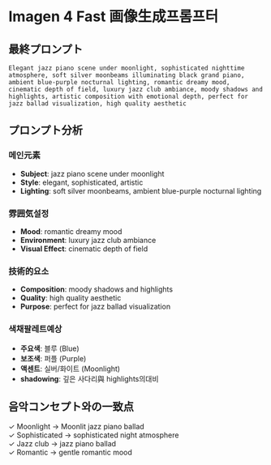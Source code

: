 # Imagen 4 Fast 画像生成프롬프터

## 最終プロンプト
```
Elegant jazz piano scene under moonlight, sophisticated nighttime atmosphere, soft silver moonbeams illuminating black grand piano, ambient blue-purple nocturnal lighting, romantic dreamy mood, cinematic depth of field, luxury jazz club ambiance, moody shadows and highlights, artistic composition with emotional depth, perfect for jazz ballad visualization, high quality aesthetic
```

## プロンプト分析

### 메인元素
- **Subject**: jazz piano scene under moonlight
- **Style**: elegant, sophisticated, artistic
- **Lighting**: soft silver moonbeams, ambient blue-purple nocturnal lighting

### 雰囲気설정  
- **Mood**: romantic dreamy mood
- **Environment**: luxury jazz club ambiance
- **Visual Effect**: cinematic depth of field

### 技術的요소
- **Composition**: moody shadows and highlights
- **Quality**: high quality aesthetic  
- **Purpose**: perfect for jazz ballad visualization

### 색채팔레트예상
- **주요색**: 블루 (Blue)
- **보조색**: 퍼플 (Purple)  
- **액센트**: 실버/화이트 (Moonlight)
- **shadowing**: 깊은 사다리與 highlights의대비

## 음악コンセプト와の一致点
✓ Moonlight → Moonlit jazz piano ballad  
✓ Sophisticated → sophisticated night atmosphere  
✓ Jazz club → jazz piano ballad  
✓ Romantic → gentle romantic mood